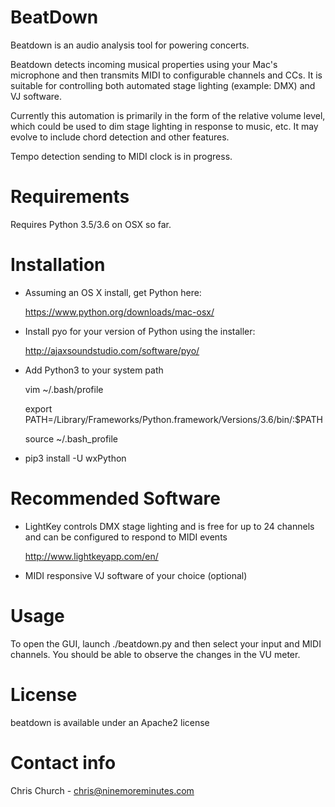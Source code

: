 BeatDown
========

Beatdown is an audio analysis tool for powering concerts.

Beatdown detects incoming musical properties using your Mac's microphone and then transmits MIDI to configurable channels and CCs. It is suitable for controlling both automated stage lighting (example: DMX) and VJ software.

Currently this automation is primarily in the form of the relative volume level, which could be used to dim stage lighting in response to music, etc. It may evolve to include chord detection and other features.

Tempo detection sending to MIDI clock is in progress.

Requirements
============

Requires Python 3.5/3.6 on OSX so far.

Installation
============

* Assuming an OS X install, get Python here:
 
    https://www.python.org/downloads/mac-osx/

* Install pyo for your version of Python using the installer: 
  
    http://ajaxsoundstudio.com/software/pyo/

* Add Python3 to your system path

   vim ~/.bash/profile

   export PATH=/Library/Frameworks/Python.framework/Versions/3.6/bin/:$PATH
   
   source ~/.bash_profile

* pip3 install -U wxPython

Recommended Software
====================

* LightKey controls DMX stage lighting and is free for up to 24 channels and can be configured to respond to MIDI events

   http://www.lightkeyapp.com/en/

* MIDI responsive VJ software of your choice (optional)

Usage
=====

To open the GUI, launch ./beatdown.py and then select your input and MIDI channels.  You should be able to observe the changes in the VU meter.

License
=======

beatdown is available under an Apache2 license

Contact info
============

Chris Church - chris@ninemoreminutes.com


